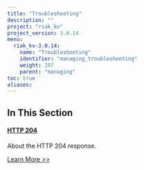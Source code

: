 ```yaml
---
title: "Troubleshooting"
description: ""
project: "riak_kv"
project_version: 3.0.14
menu:
  riak_kv-3.0.14:
    name: "Troubleshooting"
    identifier: "managing_troubleshooting"
    weight: 207
    parent: "managing"
toc: true
aliases:
---
```


[http 204]: ./http-204

## In This Section

#### [HTTP 204][http 204]

About the HTTP 204 response.

[Learn More >>][http 204]

